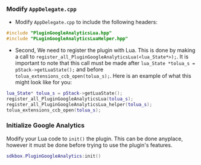 ### Modify `AppDelegate.cpp`
* Modify `AppDelegate.cpp` to include the following headers:
```cpp
#include "PluginGoogleAnalyticsLua.hpp"
#include "PLuginGoogleAnalyticsLuaHelper.hpp"
```

* Second, We need to register the plugin with Lua. This is done by making a call to `register_all_PluginGoogleAnalyticsLua(<lua_State*>);`. It is important to note that this call must be made after `lua_State *tolua_s = pStack->getLuaState();` and before `tolua_extensions_ccb_open(tolua_s);`. Here is an example of what this might look like for you:
```lua
lua_State* tolua_s = pStack->getLuaState();
register_all_PluginGoogleAnalyticsLua(tolua_s);
register_all_PluginGoogleAnalyticsLua_helper(tolua_s);
tolua_extensions_ccb_open(tolua_s);
```

### Initialize Google Analytics
Modify your Lua code to `init()` the plugin. This can be done anyplace, however it must be done before trying to use the plugin's features.
```lua
sdkbox.PluginGoogleAnalytics:init()
```
